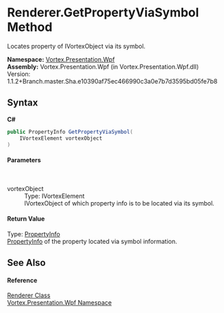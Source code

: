 # Renderer.GetPropertyViaSymbol Method 
 

Locates property of IVortexObject via its symbol.

**Namespace:**&nbsp;<a href="N_Vortex_Presentation_Wpf.md">Vortex.Presentation.Wpf</a><br />**Assembly:**&nbsp;Vortex.Presentation.Wpf (in Vortex.Presentation.Wpf.dll) Version: 1.1.2+Branch.master.Sha.e10390af75ec466990c3a0e7b7d3595bd05fe7b8

## Syntax

**C#**<br />
``` C#
public PropertyInfo GetPropertyViaSymbol(
	IVortexElement vortexObject
)
```


#### Parameters
&nbsp;<dl><dt>vortexObject</dt><dd>Type: IVortexElement<br />IVortexObject of which property info is to be located via its symbol.</dd></dl>

#### Return Value
Type: <a href="http://msdn2.microsoft.com/en-us/library/8z852kf5" target="_blank">PropertyInfo</a><br /><a href="http://msdn2.microsoft.com/en-us/library/8z852kf5" target="_blank">PropertyInfo</a> of the property located via symbol information.

## See Also


#### Reference
<a href="T_Vortex_Presentation_Wpf_Renderer.md">Renderer Class</a><br /><a href="N_Vortex_Presentation_Wpf.md">Vortex.Presentation.Wpf Namespace</a><br />